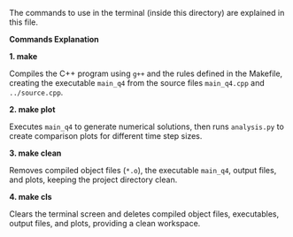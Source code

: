 The commands to use in the terminal (inside this directory) are explained in this file.

**Commands Explanation**

**1. make**

Compiles the C++ program using `g++` and the rules defined in the Makefile, creating the executable `main_q4` from the source files `main_q4.cpp` and `../source.cpp`.

**2. make plot**

Executes `main_q4` to generate numerical solutions, then runs `analysis.py` to create comparison plots for different time step sizes.

**3. make clean**

Removes compiled object files (`*.o`), the executable `main_q4`, output files, and plots, keeping the project directory clean.

**4. make cls**

Clears the terminal screen and deletes compiled object files, executables, output files, and plots, providing a clean workspace.
